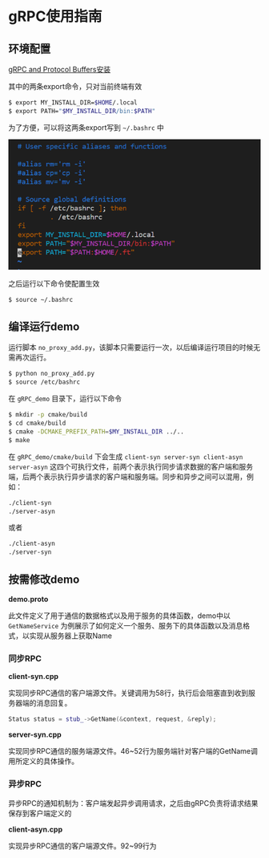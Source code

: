 # gRPC使用指南
## 环境配置

[gRPC and Protocol Buffers安装](https://grpc.io/docs/languages/cpp/quickstart/)

其中的两条export命令，只对当前终端有效
```bash
$ export MY_INSTALL_DIR=$HOME/.local
$ export PATH="$MY_INSTALL_DIR/bin:$PATH"
```
为了方便，可以将这两条export写到 ``~/.bashrc`` 中

![rpc1](images/rpc1.png)

之后运行以下命令使配置生效

```bash
$ source ~/.bashrc
```



## 编译运行demo

运行脚本 ``no_proxy_add.py``，该脚本只需要运行一次，以后编译运行项目的时候无需再次运行。

```bash
$ python no_proxy_add.py
$ source /etc/bashrc
```

在 ``gRPC_demo`` 目录下，运行以下命令

```bash
$ mkdir -p cmake/build
$ cd cmake/build
$ cmake -DCMAKE_PREFIX_PATH=$MY_INSTALL_DIR ../..
$ make
```

在 ``gRPC_demo/cmake/build`` 下会生成  ``client-syn server-syn client-asyn server-asyn``  这四个可执行文件，前两个表示执行同步请求数据的客户端和服务端，后两个表示执行异步请求的客户端和服务端。同步和异步之间可以混用，例如：

```bash
./client-syn
./server-asyn
```

或者

```bash
./client-asyn
./server-syn
```



## 按需修改demo

**demo.proto**

此文件定义了用于通信的数据格式以及用于服务的具体函数，demo中以 ``GetNameService`` 为例展示了如何定义一个服务、服务下的具体函数以及消息格式，以实现从服务器上获取Name

### 同步RPC

**client-syn.cpp**

实现同步RPC通信的客户端源文件。关键调用为58行，执行后会阻塞直到收到服务器端的消息回复。

```c++
Status status = stub_->GetName(&context, request, &reply);
```

**server-syn.cpp**

实现同步RPC通信的服务端源文件。46~52行为服务端针对客户端的GetName调用所定义的具体操作。

### 异步RPC

异步RPC的通知机制为：客户端发起异步调用请求，之后由gRPC负责将请求结果保存到客户端定义的

**client-asyn.cpp**

实现异步RPC通信的客户端源文件。92~99行为

